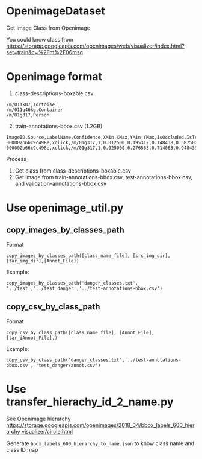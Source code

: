 # OpenimageDataset
Get Image Class from Openimage

You could know class from https://storage.googleapis.com/openimages/web/visualizer/index.html?set=train&c=%2Fm%2F06msq

# Openimage format 

1. class-descriptions-boxable.csv
```
/m/011k07,Tortoise
/m/011q46kg,Container
/m/01g317,Person
```

2. train-annotations-bbox.csv  (1.2GB)
```
ImageID,Source,LabelName,Confidence,XMin,XMax,YMin,YMax,IsOccluded,IsTruncated,IsGroupOf,IsDepiction,IsInside
000002b66c9c498e,xclick,/m/01g317,1,0.012500,0.195312,0.148438,0.587500,0,1,0,0,0
000002b66c9c498e,xclick,/m/01g317,1,0.025000,0.276563,0.714063,0.948438,0,1,0,0,0
```


Process 
1. Get class from class-descriptions-boxable.csv
2. Get image from train-annotations-bbox.csv, test-annotations-bbox.csv, and validation-annotations-bbox.csv

# Use openimage_util.py


## copy_images_by_classes_path

Format 
```
copy_images_by_classes_path([class_name_file], [src_img_dir],[tar_img_dir],[Annot_File])
```

Example:
```
copy_images_by_classes_path('danger_classes.txt', '../test','../test_danger','../test-annotations-bbox.csv')

```

## copy_csv_by_class_path

Format 
```
copy_csv_by_class_path([class_name_file], [Annot_File],[tar_iAnnot_File],)
```

Example:
```
copy_csv_by_class_path('danger_classes.txt','../test-annotations-bbox.csv', 'test_danger/annot.csv')
```


# Use transfer_hierachy_id_2_name.py

See Openimage hierarchy 
https://storage.googleapis.com/openimages/2018_04/bbox_labels_600_hierarchy_visualizer/circle.html


Generate `bbox_labels_600_hierarchy_to_name.json` to know class name and class ID map
